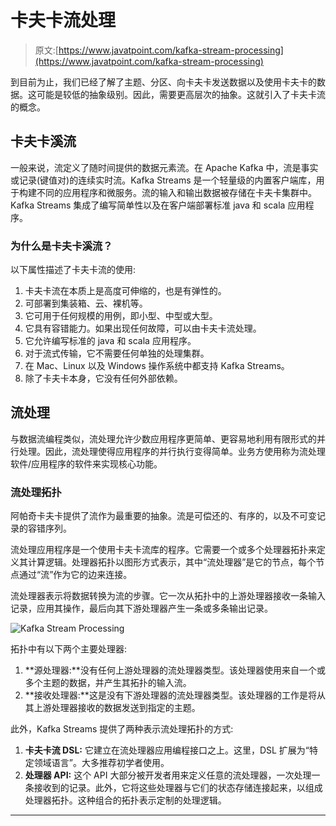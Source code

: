 # 卡夫卡流处理

> 原文:[https://www.javatpoint.com/kafka-stream-processing](https://www.javatpoint.com/kafka-stream-processing)

到目前为止，我们已经了解了主题、分区、向卡夫卡发送数据以及使用卡夫卡的数据。这可能是较低的抽象级别。因此，需要更高层次的抽象。这就引入了卡夫卡流的概念。

## 卡夫卡溪流

一般来说，流定义了随时间提供的数据元素流。在 Apache Kafka 中，流是事实或记录(键值对)的连续实时流。Kafka Streams 是一个轻量级的内置客户端库，用于构建不同的应用程序和微服务。流的输入和输出数据被存储在卡夫卡集群中。Kafka Streams 集成了编写简单性以及在客户端部署标准 java 和 scala 应用程序。

### 为什么是卡夫卡溪流？

以下属性描述了卡夫卡流的使用:

1.  卡夫卡流在本质上是高度可伸缩的，也是有弹性的。
2.  可部署到集装箱、云、裸机等。
3.  它可用于任何规模的用例，即小型、中型或大型。
4.  它具有容错能力。如果出现任何故障，可以由卡夫卡流处理。
5.  它允许编写标准的 java 和 scala 应用程序。
6.  对于流式传输，它不需要任何单独的处理集群。
7.  在 Mac、Linux 以及 Windows 操作系统中都支持 Kafka Streams。
8.  除了卡夫卡本身，它没有任何外部依赖。

## 流处理

与数据流编程类似，流处理允许少数应用程序更简单、更容易地利用有限形式的并行处理。因此，流处理使得应用程序的并行执行变得简单。业务方使用称为流处理软件/应用程序的软件来实现核心功能。

### 流处理拓扑

阿帕奇卡夫卡提供了流作为最重要的抽象。流是可偿还的、有序的，以及不可变记录的容错序列。

流处理应用程序是一个使用卡夫卡流库的程序。它需要一个或多个处理器拓扑来定义其计算逻辑。处理器拓扑以图形方式表示，其中“流处理器”是它的节点，每个节点通过“流”作为它的边来连接。

流处理器表示将数据转换为流的步骤。它一次从拓扑中的上游处理器接收一条输入记录，应用其操作，最后向其下游处理器产生一条或多条输出记录。

![Kafka Stream Processing](../Images/e5853d51719979cc0429c3f07ad51b04.png)

拓扑中有以下两个主要处理器:

1.  **源处理器:**没有任何上游处理器的流处理器类型。该处理器使用来自一个或多个主题的数据，并产生其拓扑的输入流。
2.  **接收处理器:**这是没有下游处理器的流处理器类型。该处理器的工作是将从其上游处理器接收的数据发送到指定的主题。

此外，Kafka Streams 提供了两种表示流处理拓扑的方式:

1.  **卡夫卡流 DSL:** 它建立在流处理器应用编程接口之上。这里，DSL 扩展为“特定领域语言”。大多推荐初学者使用。
2.  **处理器 API:** 这个 API 大部分被开发者用来定义任意的流处理器，一次处理一条接收到的记录。此外，它将这些处理器与它们的状态存储连接起来，以组成处理器拓扑。这种组合的拓扑表示定制的处理逻辑。

* * *